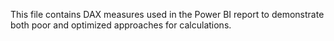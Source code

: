This file contains DAX measures used in the Power BI report to demonstrate both poor and optimized approaches for calculations.
